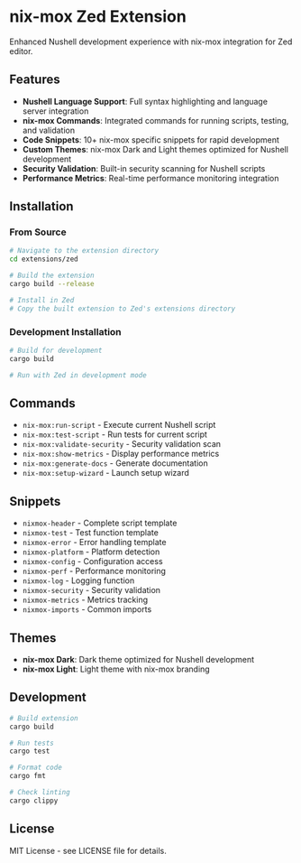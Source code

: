 # nix-mox Zed Extension

Enhanced Nushell development experience with nix-mox integration for Zed editor.

## Features

- **Nushell Language Support**: Full syntax highlighting and language server integration
- **nix-mox Commands**: Integrated commands for running scripts, testing, and validation
- **Code Snippets**: 10+ nix-mox specific snippets for rapid development
- **Custom Themes**: nix-mox Dark and Light themes optimized for Nushell development
- **Security Validation**: Built-in security scanning for Nushell scripts
- **Performance Metrics**: Real-time performance monitoring integration

## Installation

### From Source

```bash
# Navigate to the extension directory
cd extensions/zed

# Build the extension
cargo build --release

# Install in Zed
# Copy the built extension to Zed's extensions directory
```

### Development Installation

```bash
# Build for development
cargo build

# Run with Zed in development mode
```

## Commands

- `nix-mox:run-script` - Execute current Nushell script
- `nix-mox:test-script` - Run tests for current script
- `nix-mox:validate-security` - Security validation scan
- `nix-mox:show-metrics` - Display performance metrics
- `nix-mox:generate-docs` - Generate documentation
- `nix-mox:setup-wizard` - Launch setup wizard

## Snippets

- `nixmox-header` - Complete script template
- `nixmox-test` - Test function template
- `nixmox-error` - Error handling template
- `nixmox-platform` - Platform detection
- `nixmox-config` - Configuration access
- `nixmox-perf` - Performance monitoring
- `nixmox-log` - Logging function
- `nixmox-security` - Security validation
- `nixmox-metrics` - Metrics tracking
- `nixmox-imports` - Common imports

## Themes

- **nix-mox Dark**: Dark theme optimized for Nushell development
- **nix-mox Light**: Light theme with nix-mox branding

## Development

```bash
# Build extension
cargo build

# Run tests
cargo test

# Format code
cargo fmt

# Check linting
cargo clippy
```

## License

MIT License - see LICENSE file for details. 
